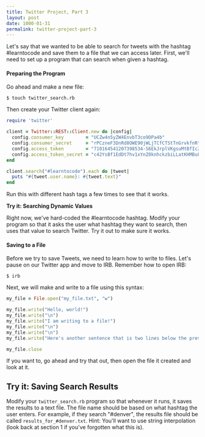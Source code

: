 ```yaml
---
title: Twitter Project, Part 3
layout: post
date: 1000-01-31
permalink: twitter-project-part-3
---
```


Let's say that we wanted to be able to search for tweets with the hashtag #learntocode and save them to a file that we can access later. First, we'll need to set up a program that can search when given a hashtag. 

<h4>Preparing the Program</h4>

Go ahead and make a new file: 

```
$ touch twitter_search.rb
```

Then create your Twitter client again:

```ruby
require 'twitter'

client = Twitter::REST::Client.new do |config|
  config.consumer_key        = "UCZw4n5yZW4EnvbT3co9OPa4b"
  config.consumer_secret     = "rPCzneF3DnRd8OWE90jWLjTCfCTStTnGrvkfnRtfEEVE3FWL4K"
  config.access_token        = "710164541207398534-S6EkJrplVKgsuMtBfIcZcPTxGeINwMx"
  config.access_token_secret = "c42YsBf1EdDt7hv1xYnZ0knhckzbiLLatKHMBuLXTgyP3"
end

client.search("#learntocode").each do |tweet|
  puts "#{tweet.user.name}: #{tweet.text}"
end
```

Run this with different hash tags a few times to see that it works. 

<div class="card cyan ">
  <div class="card-content white-text">
    <span class="card-title black-text"><b>Try it: Searching Dynamic Values</b></span>
    <p>
      Right now, we've hard-coded the #learntocode hashtag. Modify your program so that it asks the user what hashtag they want to search, then uses that value to search Twitter. Try it out to make sure it works. 
    </p>
  </div>
</div>

<h4>Saving to a File</h4>

Before we try to save Tweets, we need to learn how to write to files. Let's pause on our Twitter app and move to IRB. Remember how to open IRB:

```
$ irb
```

Next, we will make and write to a file using this syntax:

```ruby
my_file = File.open("my_file.txt", "w")

my_file.write("Hello, world!")
my_file.write("\n")
my_file.write("I am writing to a file!")
my_file.write("\n")
my_file.write("\n")
my_file.write("Here's another sentence that is two lines below the previous one.")

my_file.close
```

If you want to, go ahead and try that out, then open the file it created and look at it. 

<div class="try-it">
<h2>Try it: Saving Search Results</h2>

<p>
  Modify your <code>twitter_search.rb</code> program so that whenever it runs, it saves the results to a text file. The file name should be based on what hashtag the user enters. For example, if they search "#denver", the results file should be called <code>results_for_#denver.txt</code>. Hint: You'll want to use string interpolation (look back at section 1 if you've forgotten what this is). 
</p>
</div>